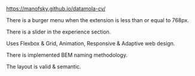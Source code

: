 https://manofsky.github.io/datamola-cv/

There is a burger menu when the extension is less than or equal to 768px.

There is a slider in the experience section.

Uses Flexbox & Grid, Animation, Responsive & Adaptive web design.

There is implemented BEM naming methodology.

The layout is valid & semantic.
